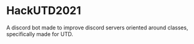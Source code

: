 # HackUTD2021
A discord bot made to improve discord servers oriented around classes, specifically made for UTD.
